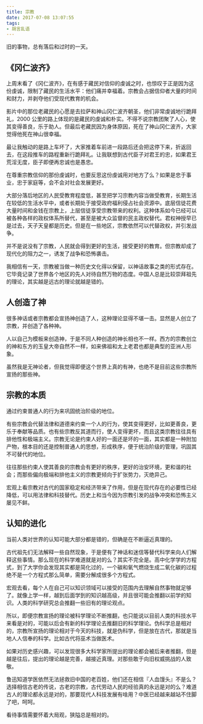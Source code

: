 ```yaml
---
title: 宗教
date: 2017-07-08 13:07:55
tags:
- 胡言乱语
---
```


旧的事物，总有落后和过时的一天。

<!-- more -->

## 《冈仁波齐》

上周末看了《冈仁波齐》，在有感于藏民对信仰的虔诚之时，也惊叹于正是因为这份虔诚，限制了藏民的生活水平：他们痛并幸福着。宗教会占据信仰者大量的时间和财力，并剥夺他们受现代教育的机会。

影片中的那位老藏民的心愿是去拉萨和神山冈仁波齐朝圣，他们非常虔诚地行跪拜礼，2000 公里的路上体现的是藏民的虔诚和朴实。不得不说宗教团聚了人心，使其变得善良，乐于助人。但最后老藏民因为身体原因，死在了神山冈仁波齐，大家觉得他死在神山很幸福。

最让我触动的是路上车坏了，大家推着车前进一段路后还会把这停下来，折返回去，在这段推车的路程重新行跪拜礼。让我联想到古代臣子对君王的忠，如果君王荒淫无度，臣子即便再忠诚也是愚忠。

在尊重宗教信仰的那份虔诚时，也要反思这份虔诚用对地方了么？如果是忠于事业，忠于家庭等，会不会对社会发展更好。

大部分落后地区的人民受教育程度低，甚至把学习宗教内容当做受教育，长期生活在较低的生活水平中，或者长期处于接受政府福利侵占社会资源中。底层信徒花费大量时间和金钱在宗教上，上层信徒享受宗教带来的权利。这种体系如今已经可以被各种各样的政权体系所替代，甚至是被大众监督的民主政权替代。君权神授早已是过去，天子天皇都是历史。但是在一些地区，宗教依然可以代替政权，并引发战争。

并不是说没有了宗教，人民就会得到更好的生活，接受更好的教育。但宗教却成了现代化的阻力之一，诱发了战争和恐怖袭击。

我相信有一天，宗教被当做一种历史文化得以保留，以神话故事之类的形式存在。它毕竟记录了世界各个地区的先人对待自然万物的态度。中国人总是比较崇拜祖先的理论，其实越是远古的理论就越是错的。

## 人创造了神

很多神话或者宗教都会宣扬神创造了人，这种理论显得不堪一击。显然是人创立了宗教，并创造了各种神。

人以自己为模板来创造神，于是不同人种创造的神长相也不一样。西方的宗教创立的神和东方的玉皇大帝自然不一样，如来佛祖和太上老君也都是典型的亚洲人形象。

虽然我是无神论者，但我觉得即便这个世界上真的有神，也绝不是目前这些宗教所宣扬的那些神。

## 宗教的本质

通过约束普通人的行为来巩固统治阶级的地位。

有些宗教会代替法律和道德来约束一个人的行为，使其变得更好，比如更善良，更乐于奉献等品质。也有些宗教反其道而行，使人变得更坏，而且这类宗教往往具有排他性和极端主义。宗教无论是约束人好的一面还是坏的一面，其实都是一种附加产物，根本目的还是控制普通人的思想，形成秩序，便于统治阶级的管理，巩固其不可替代的地位。

往往那些约束人使其善良的宗教会有更好的秩序，更好的治安环境，更和谐的社会；而那些偏向极端和排他主义的宗教更倾向于扩张势力，灭绝异己。

宏观上看宗教对古代的国家稳定和经济带来了作用，但是在现代存在的必要性已经降低，可以用法律和科技替代。历史上和当今因为宗教引发的战争冲突和恐怖主义屡见不鲜。

## 认知的进化

当前人类对世界的认知可能大部分都是错的，但确是在不断逼近真理的。

古代祖先们无法解释一些自然现象，于是便有了神话和迷信等替代科学来向人们解释这些事情。那么现在的科学难道就是对的么？其实不完全是。高中化学学的方程式，到了大学你会发现其实都是简化过的，一个碳和氧气燃烧生成二氧化碳的过程绝不是一个方程式那么简单，需要分解成很多个方程式。

宏观去看，每个人在自己可以知识领域可以接受的范围内去理解自然事物就足够了。就像上学一样，越到后面学到的知识越高级，并且很可能会推翻以前学的知识。人类的科学研究总会推翻一些旧有的理论观点。

所以，即便宗教宣扬的理论被科学理论不断推翻，也只能说以目前人类的科技水平来看是对的，可能以后会有新的科学理论去推翻旧的科学理论。伪科学总是相对的，宗教所宣扬的理论相对于今天的科技，就是伪科学，但是放在古代，那就是当地人人信奉的科学。比如古代将巫术当做医术。

如果对历史感兴趣，可以发现很多大科学家所提出的理论都会被后来者推翻，但是越是往后，提出的理论越是完善，越接近真理。对那些敢于向旧权威挑战的人致敬。

鲁迅知道学医依然无法拯救旧中国的老百姓，他们还在相信『人血馒头』不是么？选择相信古老的传说，古老的宗教，古代劳动人民的经验真的永远是对的么？难道古人的理论都永远是对的，那要现代人科技发展有啥用？中医已经越来越站不住脚了吧，呵呵。

看待事情需要怀着大局观，狭隘总是相对的。



